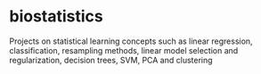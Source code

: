 # biostatistics
Projects on statistical learning concepts such as linear regression, classification, resampling methods, linear model selection and regularization, decision trees, SVM, PCA and clustering
